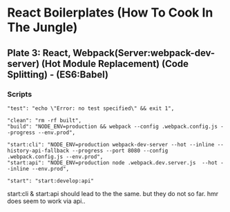 # React Boilerplates (How To Cook In The Jungle)

## Plate 3: React, Webpack(Server:webpack-dev-server) (Hot Module Replacement) (Code Splitting) - (ES6:Babel)

### Scripts

```
"test": "echo \"Error: no test specified\" && exit 1",

"clean": "rm -rf built",
"build": "NODE_ENV=production && webpack --config .webpack.config.js --progress --env.prod",

"start:cli": "NODE_ENV=production webpack-dev-server --hot --inline --history-api-fallback --progress --port 8080 --config .webpack.config.js --env.prod",
"start:api": "NODE_ENV=production node .webpack.dev.server.js  --hot --inline --env.prod",

"start": "start:develop:api"
```

start:cli & start:api should lead to the the same. but they do not so far. hmr does seem to work via api..
